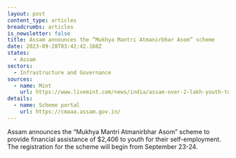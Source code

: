 ```yaml
---
layout: post
content_type: articles
breadcrumbs: articles
is_newsletter: false
title: Assam announces the “Mukhya Mantri Atmanirbhar Asom” scheme
date: 2023-09-28T03:42:42.168Z
states:
  - Assam
sectors:
  - Infrastructure and Governance
sources:
  - name: Mint
    url: https://www.livemint.com/news/india/assam-over-2-lakh-youth-to-get-rs-2-lakh-under-new-self-employment-scheme-says-cm-sarma-11695197608264.html
details:
  - name: Scheme portal
    url: https://cmaaa.assam.gov.in/
---
```

Assam announces the “Mukhya Mantri Atmanirbhar Asom” scheme to provide financial assistance of $2,406 to youth for their self-employment. The registration for the scheme will begin from September 23-24.
